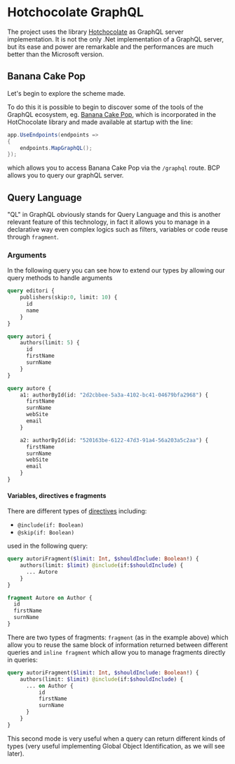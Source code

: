 # Hotchocolate GraphQL

The project uses the library [Hotchocolate](https://chillicream.com/docs/hotchocolate) as GraphQL server implementation. It is not the only .Net implementation of a GraphQL server, but its ease and power are remarkable and the performances are much better than the Microsoft version.



## Banana Cake Pop

Let's begin to explore the scheme made.

To do this it is possible to begin to discover some of the tools of the GraphQL ecosystem, eg. [Banana Cake Pop](https://chillicream.com/docs/bananacakepop), which is incorporated in the HotChocolate library and made available at startup with the line:

```csharp
app.UseEndpoints(endpoints =>
{
    endpoints.MapGraphQL();
});
```

which allows you to access Banana Cake Pop via the `/graphql` route. BCP allows you to query our graphQL server.

## Query Language

"QL" in GraphQL obviously stands for Query Language and this is another relevant feature of this technology, in fact it allows you to manage in a declarative way even complex logics such as filters, variables or code reuse through `fragment`.

### Arguments
In the following query you can see how to extend our types by allowing our query methods to handle arguments

```graphql
query editori {
    publishers(skip:0, limit: 10) {
      id
      name
    }
}

query autori {
    authors(limit: 5) {
      id
      firstName
      surnName
    }
}

query autore {
    a1: authorById(id: "2d2cbbee-5a3a-4102-bc41-04679bfa2968") {
      firstName
      surnName
      webSite
      email
    }

    a2: authorById(id: "520163be-6122-47d3-91a4-56a203a5c2aa") {
      firstName
      surnName
      webSite
      email
    }    
}
```

#### Variables, directives e fragments

There are different types of [directives](https://graphql.org/learn/queries/#directives) including:

- `@include(if: Boolean)`
- `@skip(if: Boolean)`

used in the following query:

```graphql
query autoriFragment($limit: Int, $shouldInclude: Boolean!) {
    authors(limit: $limit) @include(if:$shouldInclude) {
      ... Autore
    }
}

fragment Autore on Author {
  id
  firstName
  surnName
}
```

There are two types of fragments: `fragment` (as in the example above) which allow you to reuse the same block of information returned between different queries and `inline fragment` which allow you to manage fragments directly in queries:

```graphql
query autoriFragment($limit: Int, $shouldInclude: Boolean!) {
    authors(limit: $limit) @include(if:$shouldInclude) {
      ... on Author {
          id
          firstName
          surnName
      }
    }
}
```

This second mode is very useful when a query can return different kinds of types (very useful implementing Global Object Identification, as we will see later).
